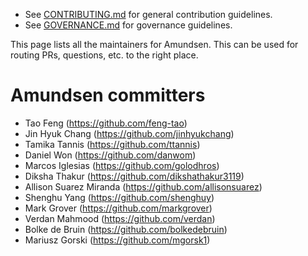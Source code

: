 * See [CONTRIBUTING.md](CONTRIBUTING.md) for general contribution guidelines.
* See [GOVERNANCE.md](GOVERNANCE.md) for governance guidelines.

This page lists all the maintainers for Amundsen.  This can be used for
routing PRs, questions, etc. to the right place.

# Amundsen committers
- Tao Feng (https://github.com/feng-tao)
- Jin Hyuk Chang (https://github.com/jinhyukchang)
- Tamika Tannis (https://github.com/ttannis)
- Daniel Won (https://github.com/danwom)
- Marcos Iglesias (https://github.com/golodhros)
- Diksha Thakur (https://github.com/dikshathakur3119)
- Allison Suarez Miranda (https://github.com/allisonsuarez)
- Shenghu Yang (https://github.com/shenghuy)
- Mark Grover (https://github.com/markgrover)
- Verdan Mahmood (https://github.com/verdan)
- Bolke de Bruin (https://github.com/bolkedebruin)
- Mariusz Gorski (https://github.com/mgorsk1)
